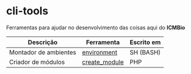 cli-tools
========= 
Ferramentas para ajudar no desenvolvimento das coisas aqui do **ICMBio**


Descrição | Ferramenta | Escrito em
--------- | ---------- | ----------
Montador de ambientes | [environment](/environment) | SH (BASH)
Criador de módulos | [create_module](/create_module) | PHP
